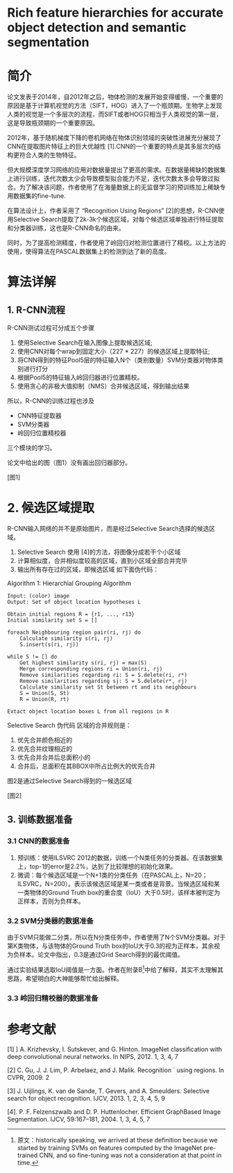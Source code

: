 # Rich feature hierarchies for accurate object detection and semantic segmentation

# 简介

论文发表于2014年，自2012年之后，物体检测的发展开始变得缓慢，一个重要的原因是基于计算机视觉的方法（SIFT，HOG）进入了一个瓶颈期。生物学上发现人类的视觉是一个多层次的流程，而SIFT或者HOG只相当于人类视觉的第一层，这是导致瓶颈期的一个重要原因。

2012年，基于随机梯度下降的卷机网络在物体识别领域的突破性进展充分展现了CNN在提取图片特征上的巨大优越性 \[1\].CNN的一个重要的特点是其多层次的结构更符合人类的生物特征。

但大规模深度学习网络的应用对数据量提出了更高的需求。在数据量稀缺的数据集上进行训练，迭代次数太少会导致模型拟合能力不足，迭代次数太多会导致过拟合。为了解决该问题，作者使用了在海量数据上的无监督学习的预训练加上稀缺专用数据集的fine-tune.

在算法设计上，作者采用了 “Recognition Using Regions” \[2\]的思想，R-CNN使用Selective Search提取了2k-3k个候选区域，对每个候选区域单独进行特征提取和分类器训练，这也是R-CNN命名的由来。

同时，为了提高检测精度，作者使用了岭回归对检测位置进行了精校。以上方法的使用，使得算法在PASCAL数据集上的检测到达了新的高度。

# 算法详解

## 1. R-CNN流程

R-CNN测试过程可分成五个步骤

1. 使用Selective Search在输入图像上提取候选区域;
2. 使用CNN对每个wrap到固定大小（227 \* 227）的候选区域上提取特征;
3. 将CNN得到的特征Pool5层的特征输入N个（类别数量）SVM分类器对物体类别进行打分
4. 根据Pool5的特征输入岭回归器进行位置精校。
5. 使用贪心的非极大值抑制（NMS）合并候选区域，得到输出结果

所以，R-CNN的训练过程也涉及

* CNN特征提取器
* SVM分类器
* 岭回归位置精校器

三个模块的学习。

论文中给出的图（图1）没有画出回归器部分。

\[图1\]

# 2. 候选区域提取

R-CNN输入网络的并不是原始图片，而是经过Selective Search选择的候选区域。

1. Selective Search 使⽤ \[4\]的⽅法，将图像分成若⼲个⼩区域
2. 计算相似度，合并相似度较⾼的区域，直到⼩区域全部合并完毕
3. 输出所有存在过的区域，即候选区域 如下面伪代码：

Algorithm 1: Hierarchial Grouping Algorithm

```
Input: (color) image
Output: Set of object location hypotheses L

Obtain initial regions R = {r1, ..., r13}
Initial similarity set S = []

foreach Neighbouring region pair(ri, rj) do
    Calculate similarity s(ri, rj)
    S.insert(s(ri, rj))

while S != [] do
    Get highest similarity s(ri, rj) = max(S)
    Merge corresponding regions ri = Union(ri, rj)
    Remove similarities regarding ri: S = S.delete(ri, r*)
    Remove similarities regarding sj: S = S.delete(r*, rj)
    Calculate similarity set St between rt and its neighbours
    S = Union(S, St)
    R = Union(R, rt)

Extact object location boxes L from all regions in R
```

Selective Search 伪代码 区域的合并规则是：

1. 优先合并颜⾊相近的
2. 优先合并纹理相近的
3. 优先合并合并后总⾯积⼩的
4. 合并后，总⾯积在其BBOX中所占⽐例⼤的优先合并

图2是通过Selective Search得到的一候选区域

\[图2\]

## 3. 训练数据准备

### 3.1 CNN的数据准备

1. 预训练：使用ILSVRC 2012的数据，训练一个N类任务的分类器。在该数据集上，top-1的error是2.2%，达到了比较理想的初始化效果。
2. 微调：每个候选区域是一个N+1类的分类任务（在PASCAL上，N=20；ILSVRC，N=200）。表示该候选区域是某一类或者是背景。当候选区域和某一类物体的Ground Truth box的重合度（IoU）大于0.5时，该样本被判定为正样本，否则为负样本。

### 3.2 SVM分类器的数据准备

由于SVM只能做二分类，所以在N分类任务中，作者使用了N个SVM分类器。对于第K类物体，与该物体的Ground Truth box的IoU大于0.3的视为正样本，其余视为负样本。论文中指出，0.3是通过Grid Search得到的最优阈值。

通过实验结果选取IoU阈值是一方面。作者在附录B[^1]中给了解释，其实不太理解其思路，希望明白的大神能够帮忙给出解释。

### 3.3 岭回归精校器的数据准备



# 参考文献

\[1\] \] A. Krizhevsky, I. Sutskever, and G. Hinton. ImageNet classification with deep convolutional neural networks. In NIPS, 2012. 1, 3, 4, 7

\[2\] C. Gu, J. J. Lim, P. Arbelaez, and J. Malik. Recognition ´ using regions. In CVPR, 2009. 2

\[3\] J. Uijlings, K. van de Sande, T. Gevers, and A. Smeulders. Selective search for object recognition. IJCV, 2013. 1, 2, 3, 4, 5, 9

\[4\]. P. F. Felzenszwalb and D. P. Huttenlocher. Efficient GraphBased Image Segmentation. IJCV, 59:167–181, 2004. 1, 3, 4, 5, 7

[^1]: 原文：historically speaking, we arrived at these definition because we started by training SVMs on features computed by the ImageNet pre-trained CNN, and so fine-tuning was not a consideration at that point in time.

